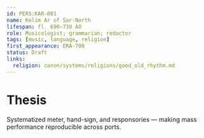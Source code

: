 ```yaml
---
id: PERS:KAR-001
name: Kelim Ar of Sar-North
lifespan: fl. 690–730 AO
role: Musicologist; grammarian; redactor
tags: [music, language, religion]
first_appearance: ERA-700
status: Draft
links:
  religion: canon/systems/religions/good_old_rhythm.md
---
```


# Thesis
Systematized meter, hand-sign, and responsories — making mass performance reproducible across ports.
